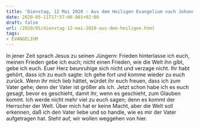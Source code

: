 ```yaml
---
title: 'Dienstag, 12 Mai 2020 : Aus dem Heiligen Evangelium nach Johannes - Joh 14,27-31a.'
date: 2020-05-11T17:57:00.001+02:00
draft: false
url: /2020/05/dienstag-12-mai-2020-aus-dem-heiligen.html
tags: 
- EVANGELIUM
---
```


In jener Zeit sprach Jesus zu seinen Jüngern: Frieden hinterlasse ich euch, meinen Frieden gebe ich euch; nicht einen Frieden, wie die Welt ihn gibt, gebe ich euch. Euer Herz beunruhige sich nicht und verzage nicht. Ihr habt gehört, dass ich zu euch sagte: Ich gehe fort und komme wieder zu euch zurück. Wenn ihr mich lieb hättet, würdet ihr euch freuen, dass ich zum Vater gehe; denn der Vater ist größer als ich. Jetzt schon habe ich es euch gesagt, bevor es geschieht, damit ihr, wenn es geschieht, zum Glauben kommt. Ich werde nicht mehr viel zu euch sagen; denn es kommt der Herrscher der Welt. Über mich hat er keine Macht, aber die Welt soll erkennen, daß ich den Vater liebe und so handle, wie es mir der Vater aufgetragen hat. Steht auf, wir wollen weggehen von hier.
